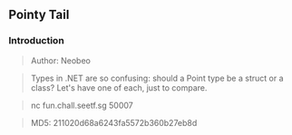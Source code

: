 ## Pointy Tail

### Introduction
>Author: Neobeo

>Types in .NET are so confusing: should a Point type be a struct or a class? Let's have one of each, just to compare.

>nc fun.chall.seetf.sg 50007

>MD5: 211020d68a6243fa5572b360b27eb8d



